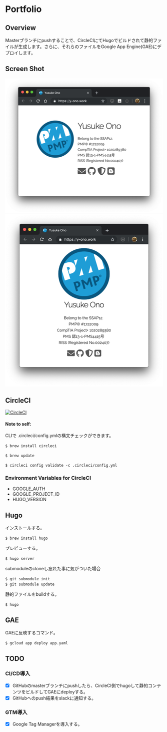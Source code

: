 # Portfolio

## Overview

Masterブランチにpushすることで、CircleCIにてHugoでビルドされて静的ファイルが生成します。さらに、それらのファイルをGoogle App Engine(GAE)にデプロイします。

## Screen Shot

![PC](https://raw.githubusercontent.com/YusukeOno/Portfolio/images-1/pc_image.png "PCサイト")
![SP](https://raw.githubusercontent.com/YusukeOno/Portfolio/images-1/sp_image.png "SPサイト")

## CircleCI

[![CircleCI](https://circleci.com/gh/YusukeOno/Portfolio/tree/master.svg?style=svg)](https://circleci.com/gh/YusukeOno/Portfolio/tree/master)

#### Note to self:

CLIで .circleci/config.ymlの構文チェックができます。

`$ brew install circleci`

`$ brew update`

`$ circleci config validate -c .circleci/config.yml`

### Environment Variables for CircleCI

- GOOGLE_AUTH
- GOOGLE_PROJECT_ID
- HUGO_VERSION

## Hugo

インストールする。

`$ brew install hugo`

プレビューする。

`$ hugo server`

submoduleのcloneし忘れた事に気がついた場合

`$ git submodule init`  
`$ git submodule update`

静的ファイルをbuildする。

`$ hugo`

## GAE

GAEに反映するコマンド。

`$ gcloud app deploy app.yaml`

## TODO

### CI/CD導入

- [x] GitHubのmasterブランチにpushしたら、CircleCI側でhugoして静的コンテンツをビルドしてGAEにdeployする。
- [x] GitHubへのpush結果をslackに通知する。

### GTM導入

- [x] Google Tag Managerを導入する。
